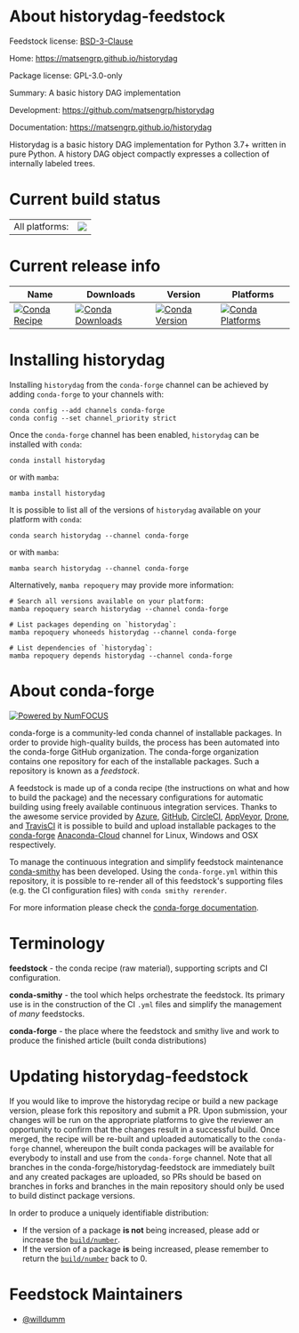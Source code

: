 About historydag-feedstock
==========================

Feedstock license: [BSD-3-Clause](https://github.com/conda-forge/historydag-feedstock/blob/main/LICENSE.txt)

Home: https://matsengrp.github.io/historydag

Package license: GPL-3.0-only

Summary: A basic history DAG implementation

Development: https://github.com/matsengrp/historydag

Documentation: https://matsengrp.github.io/historydag

Historydag is a basic history DAG implementation for Python 3.7+
written in pure Python. A history DAG object compactly expresses
a collection of internally labeled trees.


Current build status
====================


<table><tr><td>All platforms:</td>
    <td>
      <a href="https://dev.azure.com/conda-forge/feedstock-builds/_build/latest?definitionId=15602&branchName=main">
        <img src="https://dev.azure.com/conda-forge/feedstock-builds/_apis/build/status/historydag-feedstock?branchName=main">
      </a>
    </td>
  </tr>
</table>

Current release info
====================

| Name | Downloads | Version | Platforms |
| --- | --- | --- | --- |
| [![Conda Recipe](https://img.shields.io/badge/recipe-historydag-green.svg)](https://anaconda.org/conda-forge/historydag) | [![Conda Downloads](https://img.shields.io/conda/dn/conda-forge/historydag.svg)](https://anaconda.org/conda-forge/historydag) | [![Conda Version](https://img.shields.io/conda/vn/conda-forge/historydag.svg)](https://anaconda.org/conda-forge/historydag) | [![Conda Platforms](https://img.shields.io/conda/pn/conda-forge/historydag.svg)](https://anaconda.org/conda-forge/historydag) |

Installing historydag
=====================

Installing `historydag` from the `conda-forge` channel can be achieved by adding `conda-forge` to your channels with:

```
conda config --add channels conda-forge
conda config --set channel_priority strict
```

Once the `conda-forge` channel has been enabled, `historydag` can be installed with `conda`:

```
conda install historydag
```

or with `mamba`:

```
mamba install historydag
```

It is possible to list all of the versions of `historydag` available on your platform with `conda`:

```
conda search historydag --channel conda-forge
```

or with `mamba`:

```
mamba search historydag --channel conda-forge
```

Alternatively, `mamba repoquery` may provide more information:

```
# Search all versions available on your platform:
mamba repoquery search historydag --channel conda-forge

# List packages depending on `historydag`:
mamba repoquery whoneeds historydag --channel conda-forge

# List dependencies of `historydag`:
mamba repoquery depends historydag --channel conda-forge
```


About conda-forge
=================

[![Powered by
NumFOCUS](https://img.shields.io/badge/powered%20by-NumFOCUS-orange.svg?style=flat&colorA=E1523D&colorB=007D8A)](https://numfocus.org)

conda-forge is a community-led conda channel of installable packages.
In order to provide high-quality builds, the process has been automated into the
conda-forge GitHub organization. The conda-forge organization contains one repository
for each of the installable packages. Such a repository is known as a *feedstock*.

A feedstock is made up of a conda recipe (the instructions on what and how to build
the package) and the necessary configurations for automatic building using freely
available continuous integration services. Thanks to the awesome service provided by
[Azure](https://azure.microsoft.com/en-us/services/devops/), [GitHub](https://github.com/),
[CircleCI](https://circleci.com/), [AppVeyor](https://www.appveyor.com/),
[Drone](https://cloud.drone.io/welcome), and [TravisCI](https://travis-ci.com/)
it is possible to build and upload installable packages to the
[conda-forge](https://anaconda.org/conda-forge) [Anaconda-Cloud](https://anaconda.org/)
channel for Linux, Windows and OSX respectively.

To manage the continuous integration and simplify feedstock maintenance
[conda-smithy](https://github.com/conda-forge/conda-smithy) has been developed.
Using the ``conda-forge.yml`` within this repository, it is possible to re-render all of
this feedstock's supporting files (e.g. the CI configuration files) with ``conda smithy rerender``.

For more information please check the [conda-forge documentation](https://conda-forge.org/docs/).

Terminology
===========

**feedstock** - the conda recipe (raw material), supporting scripts and CI configuration.

**conda-smithy** - the tool which helps orchestrate the feedstock.
                   Its primary use is in the construction of the CI ``.yml`` files
                   and simplify the management of *many* feedstocks.

**conda-forge** - the place where the feedstock and smithy live and work to
                  produce the finished article (built conda distributions)


Updating historydag-feedstock
=============================

If you would like to improve the historydag recipe or build a new
package version, please fork this repository and submit a PR. Upon submission,
your changes will be run on the appropriate platforms to give the reviewer an
opportunity to confirm that the changes result in a successful build. Once
merged, the recipe will be re-built and uploaded automatically to the
`conda-forge` channel, whereupon the built conda packages will be available for
everybody to install and use from the `conda-forge` channel.
Note that all branches in the conda-forge/historydag-feedstock are
immediately built and any created packages are uploaded, so PRs should be based
on branches in forks and branches in the main repository should only be used to
build distinct package versions.

In order to produce a uniquely identifiable distribution:
 * If the version of a package **is not** being increased, please add or increase
   the [``build/number``](https://docs.conda.io/projects/conda-build/en/latest/resources/define-metadata.html#build-number-and-string).
 * If the version of a package **is** being increased, please remember to return
   the [``build/number``](https://docs.conda.io/projects/conda-build/en/latest/resources/define-metadata.html#build-number-and-string)
   back to 0.

Feedstock Maintainers
=====================

* [@willdumm](https://github.com/willdumm/)

